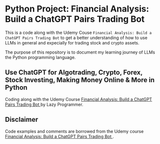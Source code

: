 # Python Project: Financial Analysis: Build a ChatGPT Pairs Trading Bot


This is a code along with the Udemy Couse `Financial Analysis: Build a ChatGPT Pairs Trading Bot` to get a better understanding of how to use LLMs in general and expecially for trading stock and crypto assets.

The purpose of this repository is to document my learning journey of LLMs the Python programming language.

## Use ChatGPT for Algotrading, Crypto, Forex, Stock Investing, Making Money Online & More in Python

Coding along with the Udemy Course [Financial Analysis: Build a ChatGPT Pairs Trading Bot ](https://www.udemy.com/course/chatgpt-pairs-trading/) by Lazy Programmer.


## Disclaimer

Code examples and comments are borrowed from the Udemy course [Financial Analysis: Build a ChatGPT Pairs Trading Bot ](https://www.udemy.com/course/chatgpt-pairs-trading/).


